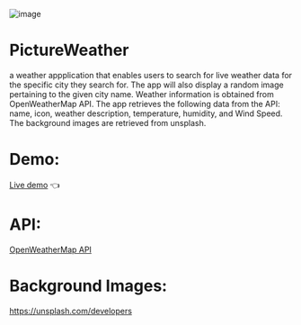 
![image](https://user-images.githubusercontent.com/41167541/192623888-e90ba0bc-5487-4284-830c-7b30c97e8270.png)

# PictureWeather 

a  weather appplication that enables users to search for live weather data for the specific city they search for. The app will also display a random image pertaining to the given city name. Weather information is obtained from OpenWeatherMap API. 
The app retrieves the following data from the API:
name, icon, weather description, temperature, humidity, and Wind Speed. 
The background images are retrieved from unsplash.

# Demo: 
<a href="https://manvendrarana.github.io/PictureWeather/">Live demo</a> :point_left: 

# API: 
<p><a href="https://openweathermap.org/api">OpenWeatherMap API</a></p>

# Background Images: 

https://unsplash.com/developers




